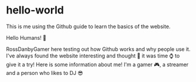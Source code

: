 # hello-world
This is me using the Github guide to learn the basics of the website.

Hello Humans! 👋

RossDanbyGamer here testing out how Github works and why people use it. I've always found the website interesting and thought 💭 it was time ⌚ to give it a try!
Here is some information about me! I'm a gamer 🎮, a streamer and a person who likes to DJ 😎
